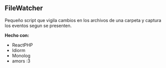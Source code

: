 FileWatcher
-------------
Pequeño script que vigila cambios en los archivos de una carpeta y captura los eventos segun se presenten. 

**Hecho con:** 

 - ReactPHP
 - Idiorm
 - Monolog
 - amors :3
